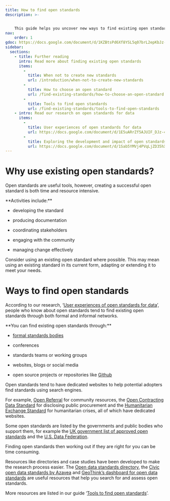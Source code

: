```yaml
---
title: How to find open standards
description: >- 


    This guide helps you uncover new ways to find existing open standards.
nav:
    order: 1
gdoc: https://docs.google.com/document/d/1KZBtsPd6Xf8YSL5q07brL2epKbJz-zi14VUEDdjI5Kg/edit?usp=sharing
sidebar:
  sections:
    - title: Further reading
      intro: Read more about finding existing open standards
      items:
        -          
          title: When not to create new standards
          url: /introduction/when-not-to-create-new-standards
        -          
          title: How to choose an open standard
          url: /find-existing-standards/how-to-choose-an-open-standard
        -          
          title: Tools to find open standards
          url: /find-existing-standards/tools-to-find-open-standards
    - intro: Read our research on open standards for data
      items:
        -          
          title: User experiences of open standards for data
          url: https://docs.google.com/document/d/1E5uARrZf5AJUIF_DJz-42_793EY_Dwk7n7B3bMn3x5A/edit?usp=sharing
        -          
          title: Exploring the development and impact of open standards for data
          url: https://docs.google.com/document/d/1Sab5YMVj4PVqLjZD35hX8FTnMeeP6gLGG0xszuRMIaM/edit?usp=sharing    
---
```


# Why use existing open standards?

Open standards are useful tools, however, creating a successful open standard is both time and resource intensive. 

<div class="callout" markdown="1">
**Activities include:**

* developing the standard

* producing documentation 

* coordinating stakeholders

* engaging with the community

* managing change effectively
</div>

Consider using an existing open standard where possible. This may mean using an existing standard in its current form, adapting or extending it to meet your needs.

# Ways to find open standards

According to our research, ‘[User experiences of open standards for data](https://docs.google.com/document/d/1E5uARrZf5AJUIF_DJz-42_793EY_Dwk7n7B3bMn3x5A/edit?usp=sharing)’, people who know about open standards tend to find existing open standards through both formal and informal networks.

<div class="callout" markdown="1">
**You can find existing open standards through:**

* [formal standards bodies](https://www.iso.org/members.html)

* conferences

* standards teams or working groups

* websites, blogs or social media

* open source projects or repositories like [Github](https://github.com/)
</div>

Open standards tend to have dedicated websites to help potential adopters find standards using search engines. 

For example, [Open Referral](https://openreferral.org/) for community resources, the [Open Contracting Data Standard](http://standard.open-contracting.org/) for disclosing public procurement and the [Humanitarian Exchange Standard](http://hxlstandard.org/) for humanitarian crises, all of which have dedicated websites.

Some open standards are listed by the governments and public bodies who support them, for example the [UK government list of approved open standards](https://www.gov.uk/government/publications/open-standards-for-government) and the [U.S. Data Federation](https://federation.data.gov/).

Finding open standards then working out if they are right for you can be time consuming. 

Resources like directories and case studies have been developed to make the research process easier. The [Open data standards directory](http://datastandards.directory/), the [Civic open data standards by Azavea](https://azavea.gitbooks.io/open-data-standards/content/) and [GeoThink’s dashboard for open data standards](https://docs.google.com/spreadsheets/d/12wcUhE6waDz0RPT81E5aebcJf58AH92FstMZQKy5kRc/edit#gid=1514863604) are useful resources that help you search for and assess open standards.

More resources are listed in our guide ‘[Tools to find open standards](/find-existing-standards/tools-to-find-open-standards)’.

